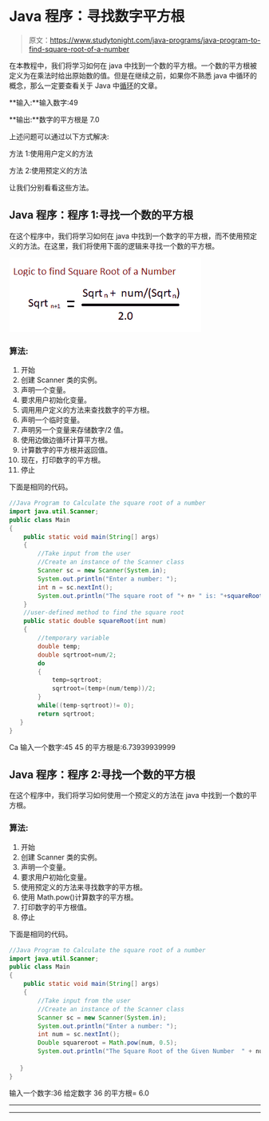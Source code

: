 # Java 程序：寻找数字平方根

> 原文：<https://www.studytonight.com/java-programs/java-program-to-find-square-root-of-a-number>

在本教程中，我们将学习如何在 java 中找到一个数的平方根。一个数的平方根被定义为在乘法时给出原始数的值。但是在继续之前，如果你不熟悉 java 中循环的概念，那么一定要查看关于 Java 中[循环](https://www.studytonight.com/java/loops-in-java.php)的文章。

**输入:**输入数字:49

**输出:**数字的平方根是 7.0

上述问题可以通过以下方式解决:

方法 1:使用用户定义的方法

方法 2:使用预定义的方法

让我们分别看看这些方法。

## Java 程序：程序 1:寻找一个数的平方根

在这个程序中，我们将学习如何在 java 中找到一个数字的平方根，而不使用预定义的方法。在这里，我们将使用下面的逻辑来寻找一个数的平方根。

![](img/327dcb24665090cff06a0c79daa09e54.png)

### 算法:

1.  开始
2.  创建 Scanner 类的实例。
3.  声明一个变量。
4.  要求用户初始化变量。
5.  调用用户定义的方法来查找数字的平方根。
6.  声明一个临时变量。
7.  声明另一个变量来存储数字/2 值。
8.  使用边做边循环计算平方根。
9.  计算数字的平方根并返回值。
10.  现在，打印数字的平方根。
11.  停止

下面是相同的代码。

```java
//Java Program to Calculate the square root of a number
import java.util.Scanner;  
public class Main   
{  
    public static void main(String[] args)    
    {
        //Take input from the user
        //Create an instance of the Scanner class
        Scanner sc = new Scanner(System.in); 
        System.out.println("Enter a number: ");  
        int n = sc.nextInt();  
        System.out.println("The square root of "+ n+ " is: "+squareRoot(n));  
    }  
    //user-defined method to find the square root  
    public static double squareRoot(int num)   
    {  
        //temporary variable  
        double temp;  
        double sqrtroot=num/2;  
        do   
        {  
            temp=sqrtroot;  
            sqrtroot=(temp+(num/temp))/2;  
        }   
        while((temp-sqrtroot)!= 0);  
        return sqrtroot;  
   }  
} 
```

Ca
输入一个数字:45
45 的平方根是:6.73939939999

## Java 程序：程序 2:寻找一个数的平方根

在这个程序中，我们将学习如何使用一个预定义的方法在 java 中找到一个数的平方根。

### 算法:

1.  开始
2.  创建 Scanner 类的实例。
3.  声明一个变量。
4.  要求用户初始化变量。
5.  使用预定义的方法来寻找数字的平方根。
6.  使用 Math.pow()计算数字的平方根。
7.  打印数字的平方根值。
8.  停止

下面是相同的代码。

```java
//Java Program to Calculate the square root of a number
import java.util.Scanner;  
public class Main   
{  
    public static void main(String[] args)    
    {
        //Take input from the user
        //Create an instance of the Scanner class
        Scanner sc = new Scanner(System.in); 
        System.out.println("Enter a number: ");  
        int num = sc.nextInt();  
        Double squareroot = Math.pow(num, 0.5);
        System.out.println("The Square Root of the Given Number  " + num + "  =  " + squareroot);

   }  
} 
```

输入一个数字:36
给定数字 36 的平方根= 6.0

* * *

* * *